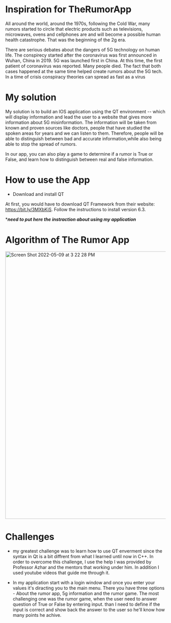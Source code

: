 # Inspiration for TheRumorApp 

All around the world, around the 1970s, following the Cold War, many rumors started to circle that electric products such as televisions, microwaves, ovens and cellphones are and will become a possible human health catastrophe. That was the beginning of the 2g era. 

There are serious debates about the dangers of 5G technology on human life. The conspirecy started after the coronavirus was first announced in Wuhan, China in 2019. 5G was launched first in China. At this time, the first patient of coronavirus was reported. Many people died. The fact that both cases happened at the same time helped create rumors about the 5G tech. In a time of crisis conspiracy theories can spread as fast as a virus

# My solution

My solution is to build an IOS application using the QT environment -- which will display information and lead the user to a website that gives more information about 5G misinformation. The information will be taken from known and proven sources like doctors, people that have studied the spoken areas for years and we can listen to them. Therefore, people will be able to distinguish between bad and accurate information,while also being able to stop the spread of rumors.

In our app, you can also play a game to determine if a rumor is True or False, and learn how to distinguish between real and false information. 

# How to use the App
* Download and install QT

At first, you would have to download QT Framework from their website: https://bit.ly/3MXbKiS. Follow the instructions to install version 6.3. 

****need to put here the instraction about using my application***

# Algorithm of The Rumor App

<img width="839" alt="Screen Shot 2022-05-09 at 3 22 28 PM" src="https://user-images.githubusercontent.com/98283083/167482498-585215b3-4854-4f08-b52a-988bcd7c4998.png">


# Challenges
* my greatest challenge was to learn how to use QT enverment since the syntax in Qt is a bit diffrent from what I learned until now in C++. In order to overcome this challenge, I use the help I was provided by Professor Azhar and the mentors that working under him. In addition I used youtube videos that guide me through it. 

* In my application start with a login window and once you enter your values it's diracting you to the main menu. There you have three options - About the rumor app, 5g information and the rumor game. The most challenging one was the rumor game, when the user need to answer question of True or False by entering input. than I need to define if the input is correct and show back the answer to the user so he'll know how many points he achive.  

